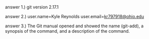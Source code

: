 answer 1.) 
git version 2.17.1

answer 2.) 
user.name=Kyle Reynolds 
user.email=kr797918@ohio.edu

answer 3.) 
The Git manual opened and showed the name (git-add), a synopsis of the command, and a description of the command. 
